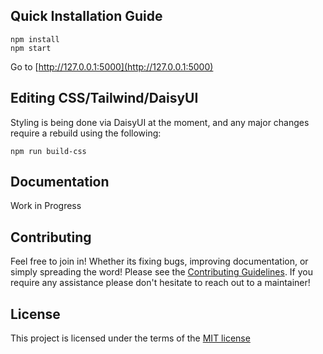 ## Quick Installation Guide

```
npm install
npm start
```

Go to [http://127.0.0.1:5000](http://127.0.0.1:5000)

## Editing CSS/Tailwind/DaisyUI

Styling is being done via DaisyUI at the moment, and any major changes require a
rebuild using the following:

```
npm run build-css
```

## Documentation

Work in Progress

## Contributing

Feel free to join in! Whether its fixing bugs, improving documentation, or
simply spreading the word! Please see the
[Contributing Guidelines](/CONTRIBUTING.md). If you require any assistance
please don't hesitate to reach out to a maintainer!

## License

This project is licensed under the terms of the [MIT license](/LICENSE)
